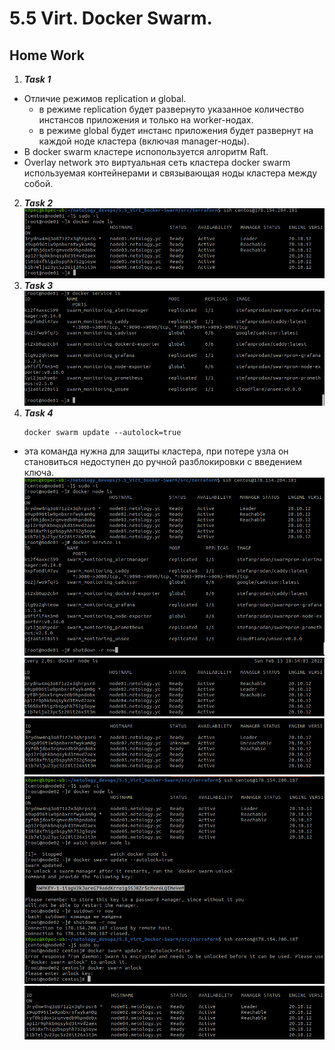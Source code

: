 # 5.5 Virt. Docker Swarm.
## Home Work
1. ***Task 1***  
  + Отличие режимов replication и global.
    - в режиме replication будет развернуто указанное количество инстансов приложения и только на worker-нодах.
    - в режиме global будет инстанс приложения будет развернут на каждой ноде кластера (включая manager-ноды).
  + В  docker swarm кластере испопользуется алгоритм Raft.  
  + Overlay network это виртуальная сеть кластера docker swarm  используемая контейнерами и связывающая ноды кластера между собой.
2. ***Task 2***
   ![task 2](https://github.com/k0pec/netology_devops/blob/main/5.5_Virt_Docker-Swarm/5.5_task-2(cli).png)  
3. ***Task 3***
   ![task 3](https://github.com/k0pec/netology_devops/blob/main/5.5_Virt_Docker-Swarm/5.5_task-3(cli).png)  
4. ***Task 4***
   ```
   docker swarm update --autolock=true
   ```
  + эта команда нужна для защиты кластера, при потере узла он становиться недоступен до ручной разблокировки с введением ключа.  
  ![task 4_1](https://github.com/k0pec/netology_devops/blob/main/5.5_Virt_Docker-Swarm/5.5_task-4(leader-down).png)  
  ![task 4_2](https://github.com/k0pec/netology_devops/blob/main/5.5_Virt_Docker-Swarm/5.5_task-4(new-leader_2).png)  
  ![task 4_3](https://github.com/k0pec/netology_devops/blob/main/5.5_Virt_Docker-Swarm/5.5_task-4(lock-leader_unreach).png)
  ![task 4_4](https://github.com/k0pec/netology_devops/blob/main/5.5_Virt_Docker-Swarm/5.5_task-4(leader-lock_unlock).png)    
  ![task 4_5](https://github.com/k0pec/netology_devops/blob/main/5.5_Virt_Docker-Swarm/5.5_task-4(leader-lock-reach).png) 
  
  
   